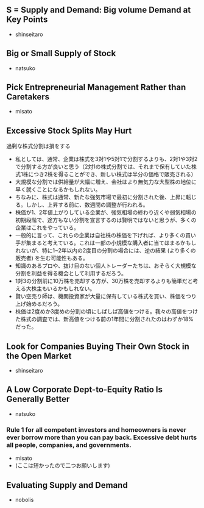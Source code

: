 ## S = Supply and Demand: Big volume Demand at Key Points

- shinseitaro

## Big or Small Supply of Stock

- natsuko

## Pick Entrepreneurial Management Rather than Caretakers

- misato

## Excessive Stock Splits May Hurt
過剰な株式分割は損をする

- 私としては、通常、企業は株式を3対1や5対1で分割するよりも、2対1や3対2で分割する方が良いと思う（2対1の株式分割では、それまで保有していた株式1株につき2株を得ることができ、新しい株式は半分の価格で販売される）
- 大規模な分割では供給量が大幅に増え、会社はより無気力な大型株の地位に早く就くことになるかもしれない。
- ちなみに、株式は通常、新たな強気市場で最初に分割された後、上昇に転じる。しかし、上昇する前に、数週間の調整が行われる。
- 株価が1、2年値上がりしている企業が、強気相場の終わり近くや弱気相場の初期段階で、途方もない分割を宣言するのは賢明ではないと思うが、多くの企業はこれをやっている。
- 一般的に言って、これらの企業は自社株の株価を下げれば、より多くの買い手が集まると考えている。これは一部の小規模な購入者に当てはまるかもしれないが、特に1~2年以内の2度目の分割の場合には、逆の結果 (より多くの販売者) を生む可能性もある。
- 知識のあるプロや、抜け目のない個人トレーダーたちは、おそらく大規模な分割を利益を得る機会として利用するだろう。
- 1対3の分割前に10万株を売却する方が、30万株を売却するよりも簡単だと考える大株主もいるかもしれない。
- 賢い空売り師は、機関投資家が大量に保有している株式を買い、株価をつり上げ始めるだろう。
- 株価は2度めか3度めの分割の頃にしばしば高値をつける。我々の高値をつけた株式の調査では、新高値をつける前の1年間に分割されたのはわずか18%だった。

## Look for Companies Buying Their Own Stock in the Open Market

- shinseitaro

## A Low Corporate Dept-to-Equity Ratio Is Generally Better

- natsuko

###  Rule 1 for all competent investors and homeowners is never ever borrow more than you can pay back. Excessive debt hurts all people, companies, and governments. 

- misato
- (ここは短かったので二つお願いします)

## Evaluating Supply and Demand 

- nobolis



